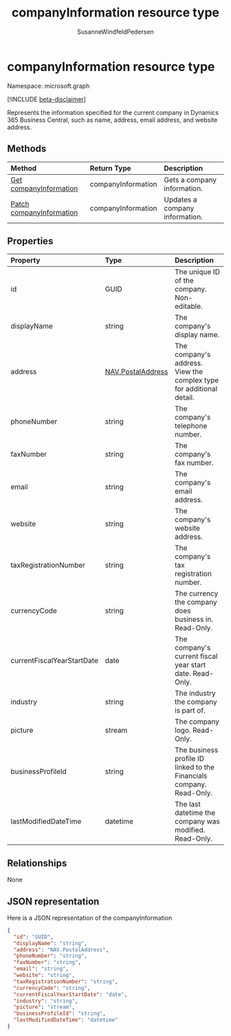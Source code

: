 ﻿---
title: companyInformation resource type 
description: Company information in Dynamics 365 Business Central.
services: project-madeira
documentationcenter: ''
author: SusanneWindfeldPedersen
localization_priority: Normal
ms.prod: "dynamics-365-business-central"
doc_type: resourcePageType
---

# companyInformation resource type

Namespace: microsoft.graph

[!INCLUDE [beta-disclaimer](../../includes/beta-disclaimer.md)]

Represents the information specified for the current company in Dynamics 365 Business Central, such as name, address, email address, and website address.

## Methods

| Method                                                                   | Return Type        | Description                    |
| :----------------------------------------------------------------------- | :----------------- | :----------------------------- |
| [Get companyInformation](../api/dynamics-companyinformation-get.md)      | companyInformation | Gets a company information.    |
| [Patch companyInformation](../api/dynamics-companyinformation-update.md) | companyInformation | Updates a company information. |

## Properties

| Property                   | Type                                                       | Description                                                          |
| :------------------------- | :--------------------------------------------------------- | :------------------------------------------------------------------- |
| id                         | GUID                                                       | The unique ID of the company. Non-editable.                          |
| displayName                | string                                                     | The company's display name.                                          |
| address                    | [NAV.PostalAddress](../resources/dynamics-complextypes.md) | The company's address. View the complex type for additional detail.  |
| phoneNumber                | string                                                     | The company's telephone number.                                      |
| faxNumber                  | string                                                     | The company's fax number.                                            |
| email                      | string                                                     | The company's email address.                                         |
| website                    | string                                                     | The company's website address.                                       |
| taxRegistrationNumber      | string                                                     | The company's tax registration number.                               |
| currencyCode               | string                                                     | The currency the company does business in. Read-Only.                |
| currentFiscalYearStartDate | date                                                       | The company's current fiscal year start date. Read-Only.             |
| industry                   | string                                                     | The industry the company is part of.                                 |
| picture                    | stream                                                     | The company logo. Read-Only.                                         |
| businessProfileId          | string                                                     | The business profile ID linked to the Financials company. Read-Only. |
| lastModifiedDateTime       | datetime                                                   | The last datetime the company was modified. Read-Only.               |

## Relationships

None

## JSON representation

Here is a JSON representation of the companyInformation

```json
{
  "id": "GUID",
  "displayName": "string",
  "address": "NAV.PostalAddress",
  "phoneNumber": "string",
  "faxNumber": "string",
  "email": "string",
  "website": "string",
  "taxRegistrationNumber": "string",
  "currencyCode": "string",
  "currentFiscalYearStartDate": "date",
  "industry": "string",
  "picture": "stream",
  "businessProfileId": "string",
  "lastModifiedDateTime": "datetime"
}

```
